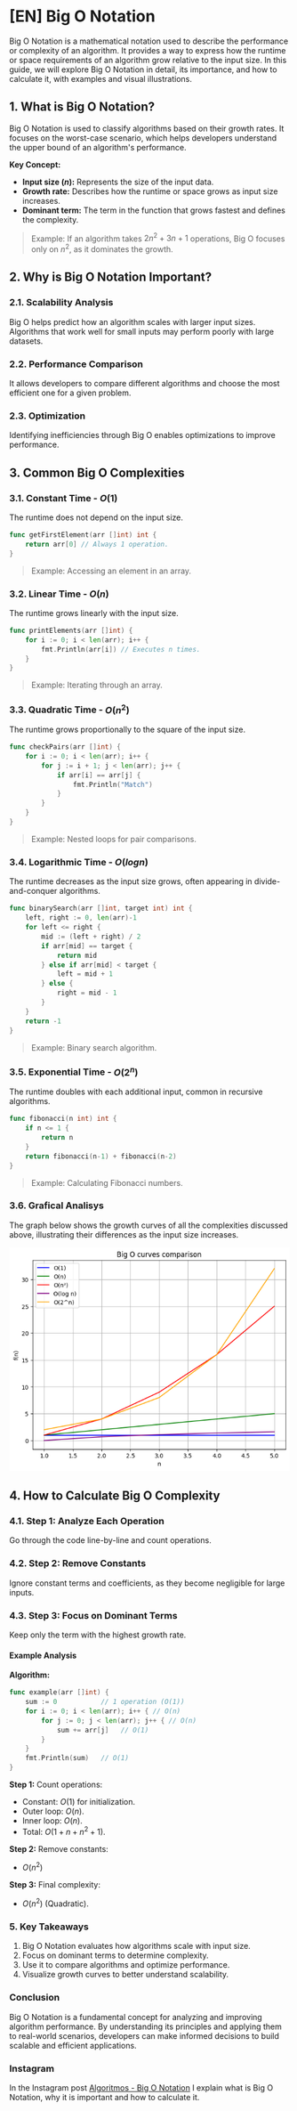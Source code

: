# [EN] Big O Notation

Big O Notation is a mathematical notation used to describe the performance or complexity of an algorithm. It provides a way to express how the runtime or space requirements of an algorithm grow relative to the input size. In this guide, we will explore Big O Notation in detail, its importance, and how to calculate it, with examples and visual illustrations.

## 1. What is Big O Notation?

Big O Notation is used to classify algorithms based on their growth rates. It focuses on the worst-case scenario, which helps developers understand the upper bound of an algorithm's performance.

**Key Concept:**

- **Input size ($n$):** Represents the size of the input data.
- **Growth rate:** Describes how the runtime or space grows as input size increases.
- **Dominant term:** The term in the function that grows fastest and defines the complexity.

> Example: If an algorithm takes $2n^2 + 3n + 1$ operations, Big O focuses only on $n^2$, as it dominates the growth.

## 2. Why is Big O Notation Important?

### 2.1. Scalability Analysis

Big O helps predict how an algorithm scales with larger input sizes. Algorithms that work well for small inputs may perform poorly with large datasets.

### 2.2. Performance Comparison

It allows developers to compare different algorithms and choose the most efficient one for a given problem.

### 2.3. Optimization

Identifying inefficiencies through Big O enables optimizations to improve performance.

## 3. Common Big O Complexities

### 3.1. Constant Time - $O(1)$

The runtime does not depend on the input size.

```go
func getFirstElement(arr []int) int {
    return arr[0] // Always 1 operation.
}
```
> Example: Accessing an element in an array.

### 3.2. Linear Time - $O(n)$

The runtime grows linearly with the input size.

```go
func printElements(arr []int) {
    for i := 0; i < len(arr); i++ {
        fmt.Println(arr[i]) // Executes n times.
    }
}
```
> Example: Iterating through an array.

### 3.3. Quadratic Time - $O(n^2)$

The runtime grows proportionally to the square of the input size.

```go
func checkPairs(arr []int) {
    for i := 0; i < len(arr); i++ {
        for j := i + 1; j < len(arr); j++ {
            if arr[i] == arr[j] {
                fmt.Println("Match")
            }
        }
    }
}
```
> Example: Nested loops for pair comparisons.

### 3.4. Logarithmic Time - $O(log n)$

The runtime decreases as the input size grows, often appearing in divide-and-conquer algorithms.

```go
func binarySearch(arr []int, target int) int {
    left, right := 0, len(arr)-1
    for left <= right {
        mid := (left + right) / 2
        if arr[mid] == target {
            return mid
        } else if arr[mid] < target {
            left = mid + 1
        } else {
            right = mid - 1
        }
    }
    return -1
}
```
> Example: Binary search algorithm.

### 3.5. Exponential Time - $O(2^n)$

The runtime doubles with each additional input, common in recursive algorithms.

```go
func fibonacci(n int) int {
    if n <= 1 {
        return n
    }
    return fibonacci(n-1) + fibonacci(n-2)
}
```
> Example: Calculating Fibonacci numbers.

### 3.6. Grafical Analisys

The graph below shows the growth curves of all the complexities discussed above, illustrating their differences as the input size increases.

![cost function curves](graph.png)

## 4. How to Calculate Big O Complexity

### 4.1. Step 1: Analyze Each Operation

Go through the code line-by-line and count operations.

### 4.2. Step 2: Remove Constants

Ignore constant terms and coefficients, as they become negligible for large inputs.

### 4.3. Step 3: Focus on Dominant Terms

Keep only the term with the highest growth rate.

#### Example Analysis

**Algorithm:**

```go
func example(arr []int) {
    sum := 0           // 1 operation (O(1))
    for i := 0; i < len(arr); i++ { // O(n)
        for j := 0; j < len(arr); j++ { // O(n)
            sum += arr[j]   // O(1)
        }
    }
    fmt.Println(sum)   // O(1)
}
```

**Step 1:** Count operations:

- Constant: $O(1)$ for initialization.
- Outer loop: $O(n)$.
- Inner loop: $O(n)$.
- Total: $O(1 + n + n^2 + 1)$.

**Step 2:** Remove constants:

- $O(n^2)$

**Step 3:** Final complexity:

- $O(n^2)$ (Quadratic).

### 5. Key Takeaways

1. Big O Notation evaluates how algorithms scale with input size.
2. Focus on dominant terms to determine complexity.
3. Use it to compare algorithms and optimize performance.
4. Visualize growth curves to better understand scalability.

### Conclusion

Big O Notation is a fundamental concept for analyzing and improving algorithm performance. By understanding its principles and applying them to real-world scenarios, developers can make informed decisions to build scalable and efficient applications.

### Instagram
In the Instagram post [Algoritmos - Big O Notation](https://www.instagram.com/p/DDw6DF1O9yP/?img_index=1) I explain what is Big O Notation, why it is important and how to calculate it.